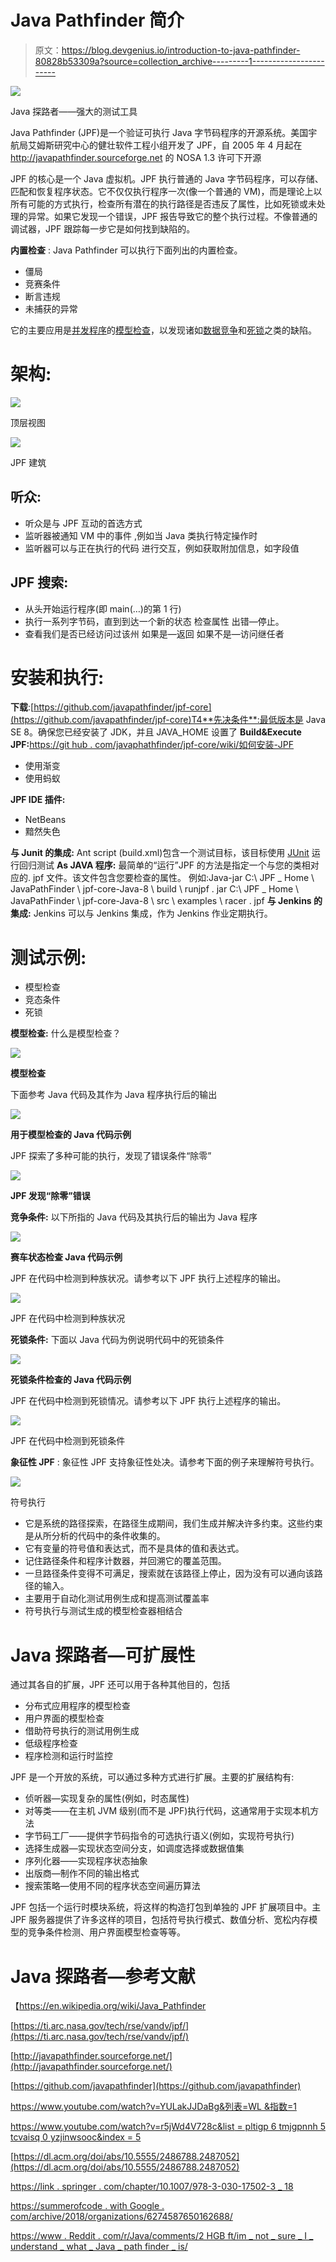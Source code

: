 # Java Pathfinder 简介

> 原文：<https://blog.devgenius.io/introduction-to-java-pathfinder-80828b53309a?source=collection_archive---------1----------------------->

![](img/2f5a7512f9ef549bf1a1cbcef1864da4.png)

Java 探路者——强大的测试工具

Java Pathfinder (JPF)是一个验证可执行 Java 字节码程序的开源系统。美国宇航局艾姆斯研究中心的健壮软件工程小组开发了 JPF，自 2005 年 4 月起在 http://javapathfinder.sourceforge.net 的 NOSA 1.3 许可下开源

JPF 的核心是一个 Java 虚拟机。JPF 执行普通的 Java 字节码程序，可以存储、匹配和恢复程序状态。它不仅仅执行程序一次(像一个普通的 VM)，而是理论上以所有可能的方式执行，检查所有潜在的执行路径是否违反了属性，比如死锁或未处理的异常。如果它发现一个错误，JPF 报告导致它的整个执行过程。不像普通的调试器，JPF 跟踪每一步它是如何找到缺陷的。

**内置检查** : Java Pathfinder 可以执行下面列出的内置检查。

*   僵局
*   竞赛条件
*   断言违规
*   未捕获的异常

它的主要应用是[并发程序](https://en.wikipedia.org/wiki/Concurrent_computing)的[模型检查](https://en.wikipedia.org/wiki/Model_checking)，以发现诸如[数据竞争](https://en.wikipedia.org/wiki/Race_condition)和[死锁](https://en.wikipedia.org/wiki/Deadlock)之类的缺陷。

# **架构:**

![](img/dbf269856cfa7e96f5a68a4f0ba7c45c.png)

顶层视图

![](img/ebc921743b178d4bf5c6deadd8403b9e.png)

JPF 建筑

## **听众:**

*   听众是与 JPF 互动的首选方式
*   监听器被通知 VM 中的事件
    ,例如当 Java 类执行特定操作时
*   监听器可以与正在执行的代码
    进行交互，例如获取附加信息，如字段值

## **JPF 搜索:**

*   从头开始运行程序(即 main(…)的第 1 行)
*   执行一系列字节码，直到到达一个新的状态
    检查属性
    出错—停止。
*   查看我们是否已经访问过该州
    如果是—返回
    如果不是—访问继任者

# **安装和执行:**

**下载**:[https://github.com/javapathfinder/jpf-core](https://github.com/javapathfinder/jpf-core)T4**先决条件**:最低版本是 Java SE 8。确保您已经安装了 JDK，并且 JAVA_HOME 设置了
**Build&Execute JPF:**[https://git hub . com/javaphathfinder/jpf-core/wiki/如何安装-JPF](https://github.com/javapathfinder/jpf-core/wiki/How-to-install-JPF)

*   使用渐变
*   使用蚂蚁

**JPF IDE 插件:**

*   NetBeans
*   黯然失色

**与 Junit 的集成:** Ant script (build.xml)包含一个测试目标，该目标使用 [JUnit](http://junit.org/) 运行回归测试
**As JAVA 程序:** 最简单的“运行”JPF 的方法是指定一个与您的类相对应的. jpf 文件。该文件包含您要检查的属性。
例如:Java-jar C:\ JPF _ Home \ JavaPathFinder \ jpf-core-Java-8 \ build \ runjpf . jar C:\ JPF _ Home \ JavaPathFinder \ jpf-core-Java-8 \ src \ examples \ racer . jpf
**与 Jenkins 的集成:** Jenkins 可以与 Jenkins 集成，作为 Jenkins 作业定期执行。

# 测试示例:

*   模型检查
*   竞态条件
*   死锁

**模型检查:** 什么是模型检查？

![](img/c4ef09d9f2a754f3452cea250caaee99.png)

**模型检查**

下面参考 Java 代码及其作为 Java 程序执行后的输出

![](img/60442ac6276e43a1b1bb20ae701d66aa.png)

**用于模型检查的 Java 代码示例**

JPF 探索了多种可能的执行，发现了错误条件“除零”

![](img/a882797ec3150df7775959ffc759999e.png)

**JPF 发现“除零”错误**

**竞争条件:** 以下所指的 Java 代码及其执行后的输出为 Java 程序

![](img/9ae2e5e1006539a0d4b918e53f834598.png)

**赛车状态检查 Java 代码示例**

JPF 在代码中检测到种族状况。请参考以下 JPF 执行上述程序的输出。

![](img/b934569c39a0352e48dd5abeab013137.png)

JPF 在代码中检测到种族状况

**死锁条件:** 下面以 Java 代码为例说明代码中的死锁条件

![](img/01f80285b3e7109dfec4076f90bc0b01.png)

**死锁条件检查的 Java 代码示例**

JPF 在代码中检测到死锁情况。请参考以下 JPF 执行上述程序的输出。

![](img/6e35b860da553355fab0cb1c19194efa.png)

JPF 在代码中检测到死锁条件

**象征性 JPF** :
象征性 JPF 支持象征性处决。请参考下面的例子来理解符号执行。

![](img/3cfb38d5f14e75c92e2e6758b4e86fc4.png)

符号执行

*   它是系统的路径探索，在路径生成期间，我们生成并解决许多约束。这些约束是从所分析的代码中的条件收集的。
*   它有变量的符号值和表达式，而不是具体的值和表达式。
*   记住路径条件和程序计数器，并回溯它的覆盖范围。
*   一旦路径条件变得不可满足，搜索就在该路径上停止，因为没有可以通向该路径的输入。
*   主要用于自动化测试用例生成和提高测试覆盖率
*   符号执行与测试生成的模型检查器相结合

# **Java 探路者—可扩展性**

通过其各自的扩展，JPF 还可以用于各种其他目的，包括

*   分布式应用程序的模型检查
*   用户界面的模型检查
*   借助符号执行的测试用例生成
*   低级程序检查
*   程序检测和运行时监控

JPF 是一个开放的系统，可以通过多种方式进行扩展。主要的扩展结构有:

*   侦听器—实现复杂的属性(例如，时态属性)
*   对等类——在主机 JVM 级别(而不是 JPF)执行代码，这通常用于实现本机方法
*   字节码工厂——提供字节码指令的可选执行语义(例如，实现符号执行)
*   选择生成器—实现状态空间分支，如调度选择或数据值集
*   序列化器——实现程序状态抽象
*   出版商—制作不同的输出格式
*   搜索策略—使用不同的程序状态空间遍历算法

JPF 包括一个运行时模块系统，将这样的构造打包到单独的 JPF 扩展项目中。主 JPF 服务器提供了许多这样的项目，包括符号执行模式、数值分析、宽松内存模型的竞争条件检测、用户界面模型检查等等。

# **Java 探路者—参考文献**

【https://en.wikipedia.org/wiki/Java_Pathfinder 

[https://ti.arc.nasa.gov/tech/rse/vandv/jpf/](https://ti.arc.nasa.gov/tech/rse/vandv/jpf/)

[http://javapathfinder.sourceforge.net/](http://javapathfinder.sourceforge.net/)

[https://github.com/javapathfinder](https://github.com/javapathfinder)

[https://www.youtube.com/watch?v=YULakJJDaBg&列表=WL &指数=1](https://www.youtube.com/watch?v=YULakJJDaBg&list=WL&index=1)

[https://www.youtube.com/watch?v=r5jWd4V728c&list = pltigp 6 tmjgpnnh 5 tcvaisq 0 yzjinwsooc&index = 5](https://www.youtube.com/watch?v=r5jWd4V728c&list=PLtIGP6tmJgpnNh5TCVaiSq0yzJINwSOOc&index=5)

[https://dl.acm.org/doi/abs/10.5555/2486788.2487052](https://dl.acm.org/doi/abs/10.5555/2486788.2487052)

[https://link . springer . com/chapter/10.1007/978-3-030-17502-3 _ 18](https://link.springer.com/chapter/10.1007/978-3-030-17502-3_18)

[https://summerofcode . with Google . com/archive/2018/organizations/6274587650162688/](https://summerofcode.withgoogle.com/archive/2018/organizations/6274587650162688/)

[https://www . Reddit . com/r/Java/comments/2 HGB ft/im _ not _ sure _ I _ understand _ what _ Java _ path finder _ is/](https://www.reddit.com/r/java/comments/2hgbft/im_not_sure_i_understand_what_java_pathfinder_is/)